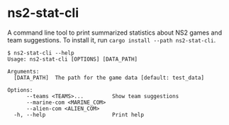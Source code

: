 # ns2-stat-cli

A command line tool to print summarized statistics about NS2 games and team suggestions. To install it, run `cargo install --path ns2-stat-cli`.

```
$ ns2-stat-cli --help
Usage: ns2-stat-cli [OPTIONS] [DATA_PATH]

Arguments:
  [DATA_PATH]  The path for the game data [default: test_data]

Options:
      --teams <TEAMS>...         Show team suggestions
      --marine-com <MARINE_COM>
      --alien-com <ALIEN_COM>
  -h, --help                     Print help
```
